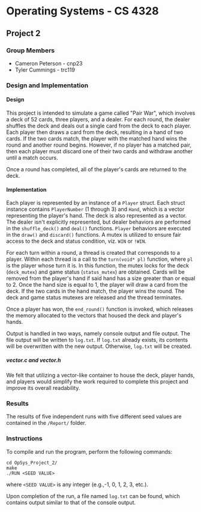 # Operating Systems - CS 4328
## Project 2

### Group Members
- Cameron Peterson - cnp23
- Tyler Cummings - trc119

### Design and Implementation

#### Design

This project is intended to simulate a game called "Pair War", which involves a deck of 52 cards, three players, and a dealer. For each round, the dealer shuffles the deck and deals out a single card from the deck to each player. Each player then draws a card from the deck, resulting in a hand of two cards. If the two cards match, the player with the matched hand wins the round and another round begins. However, if no player has a matched pair, then each player must discard one of their two cards and withdraw another until a match occurs.

Once a round has completed, all of the player's cards are returned to the deck. 

#### Implementation

Each player is represented by an instance of a `Player` struct. Each struct instance contains `PlayerNumber` (1 through 3) and `Hand`, which is a vector representing the player's hand. The deck is also represented as a vector. The dealer isn't explicitly represented, but dealer behaviors are performed in the `shuffle_deck()` and `deal()` functions. `Player` behaviors are executed in the `draw()` and `discard()` functions. A mutex is utilized to ensure fair access to the deck and status condition, viz. `WIN` or `!WIN`.

For each turn within a round, a thread is created that corresponds to a player. Within each thread is a call to the `turn(void* pl)` function, where `pl` is the player whose turn it is. In this function, the mutex locks for the deck 
(`deck_mutex`) and game status (`status_mutex`) are obtained. Cards will be removed from the player's hand if said hand has a size greater than or equal to 2. Once the hand size is equal to 1, the player will draw a card from the deck. If the two cards in the hand match, the player wins the round. The deck and game status mutexes are released and the thread terminates.

Once a player has won, the `end_round()` function is invoked, which releases the memory allocated to the vectors that housed the deck and player's hands.

Output is handled in two ways, namely console output and file output. The file output will be written to `log.txt`. If `log.txt` already exists, its contents will be overwritten with the new output. Otherwise, `log.txt` will be created.

##### vector.c and vector.h
We felt that utilizing a vector-like container to house the deck, player hands, and players would simplify the work required to complete this project and improve its overall readability. 

### Results

The results of five independent runs with five different seed values are contained in the `/Report/` folder.

### Instructions

To compile and run the program, perform the following commands:

    cd OpSys_Project_2/
    make
    ./RUN <SEED VALUE>

where `<SEED VALUE>` is any integer (e.g.,-1, 0, 1, 2, 3, etc.).

Upon completion of the run, a file named `log.txt` can be found, which contains output similar to that of the console output. 


